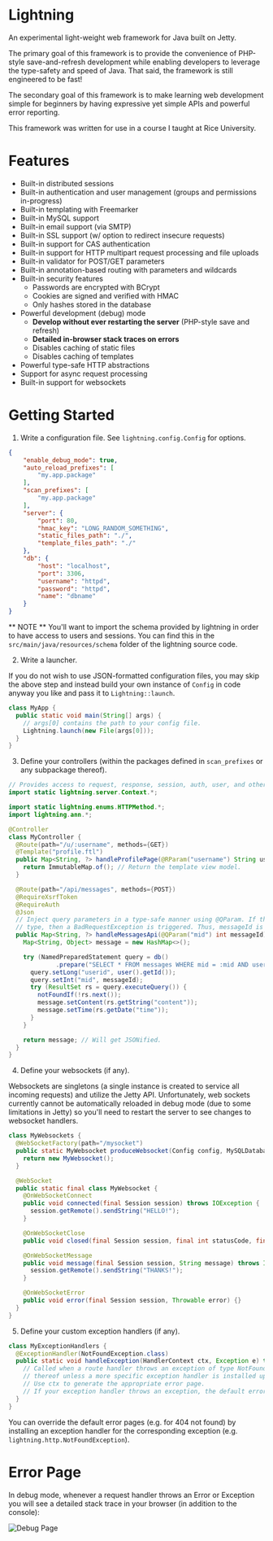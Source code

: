 # Lightning

An experimental light-weight web framework for Java built on Jetty.

The primary goal of this framework is to provide the convenience of PHP-style save-and-refresh development while enabling developers to leverage the type-safety and speed of Java. That said, the framework is still engineered to be fast!

The secondary goal of this framework is to make learning web development simple for beginners by having expressive yet simple APIs and powerful error reporting.

This framework was written for use in a course I taught at Rice University.

# Features

  - Built-in distributed sessions
  - Built-in authentication and user management (groups and permissions in-progress)
  - Built-in templating with Freemarker
  - Built-in MySQL support
  - Built-in email support (via SMTP)
  - Built-in SSL support (w/ option to redirect insecure requests)
  - Built-in support for CAS authentication
  - Built-in support for HTTP multipart request processing and file uploads
  - Built-in validator for POST/GET parameters
  - Built-in annotation-based routing with parameters and wildcards
  - Built-in security features
    - Passwords are encrypted with BCrypt
    - Cookies are signed and verified with HMAC
    - Only hashes stored in the database
  - Powerful development (debug) mode
    - **Develop without ever restarting the server** (PHP-style save and refresh)
    - **Detailed in-browser stack traces on errors**
    - Disables caching of static files
    - Disables caching of templates
  - Powerful type-safe HTTP abstractions
  - Support for async request processing
  - Built-in support for websockets

# Getting Started

1. Write a configuration file. See `lightning.config.Config` for options.

```json
{
    "enable_debug_mode": true,
    "auto_reload_prefixes": [
        "my.app.package"
    ],
    "scan_prefixes": [
        "my.app.package"
    ],
    "server": {
        "port": 80,
        "hmac_key": "LONG_RANDOM_SOMETHING",
        "static_files_path": "./",
        "template_files_path": "./"
    },
    "db": {
        "host": "localhost",
        "port": 3306,
        "username": "httpd",
        "password": "httpd",
        "name": "dbname"
    }
}
```

** NOTE ** You'll want to import the schema provided by lightning in order to have access to users and sessions. You can find this in the `src/main/java/resources/schema` folder of the lightning source code.

2. Write a launcher.

If you do not wish to use JSON-formatted configuration files, you may skip the above step and instead build your own instance of `Config` in code anyway you like and pass it to `Lightning::launch`.

```java
class MyApp {
  public static void main(String[] args) {
    // args[0] contains the path to your config file.
    Lightning.launch(new File(args[0]));
  }
}
```

3. Define your controllers (within the packages defined in `scan_prefixes` or any subpackage thereof).

```java
// Provides access to request, response, session, auth, user, and other helpers.
import static lightning.server.Context.*;

import static lightning.enums.HTTPMethod.*;
import lightning.ann.*;

@Controller
class MyController {
  @Route(path="/u/:username", methods={GET})
  @Template("profile.ftl")
  public Map<String, ?> handleProfilePage(@RParam("username") String username) throws Exception {
    return ImmutableMap.of(); // Return the template view model.
  }

  @Route(path="/api/messages", methods={POST})
  @RequireXsrfToken
  @RequireAuth
  @Json
  // Inject query parameters in a type-safe manner using @QParam. If the user provides the wrong
  // type, then a BadRequestException is triggered. Thus, messageId is guaranteed to be an integer.
  public Map<String, ?> handleMessagesApi(@QParam("mid") int messageId) throws Exception {
    Map<String, Object> message = new HashMap<>();

    try (NamedPreparedStatement query = db()
             .prepare("SELECT * FROM messages WHERE mid = :mid AND userid = :userid;")) {
      query.setLong("userid", user().getId());
      query.setInt("mid", messageId);
      try (ResultSet rs = query.executeQuery()) {
        notFoundIf(!rs.next());
        message.setContent(rs.getString("content"));
        message.setTime(rs.getDate("time"));
      }
    }

    return message; // Will get JSONified.
  }
}
```

4. Define your websockets (if any).

Websockets are singletons (a single instance is created to service all incoming requests) and utilize the Jetty API. Unfortunately, web sockets currently cannot be automatically reloaded in debug mode (due to some limitations in Jetty) so you'll need to restart the server to see changes to websocket handlers.

```java
class MyWebsockets {
  @WebSocketFactory(path="/mysocket")
  public static MyWebsocket produceWebsocket(Config config, MySQLDatabaseProvider db) {
    return new MyWebsocket();
  }

  @WebSocket
  public static final class MyWebsocket {
    @OnWebSocketConnect
    public void connected(final Session session) throws IOException {
      session.getRemote().sendString("HELLO!");
    }

    @OnWebSocketClose
    public void closed(final Session session, final int statusCode, final String reason) {}

    @OnWebSocketMessage
    public void message(final Session session, String message) throws IOException {
      session.getRemote().sendString("THANKS!");
    }

    @OnWebSocketError
    public void error(final Session session, Throwable error) {}
  }
}
```

5. Define your custom exception handlers (if any).

```java
class MyExceptionHandlers {
  @ExceptionHandler(NotFoundException.class)
  public static void handleException(HandlerContext ctx, Exception e) throws Exception {
    // Called when a route handler throws an exception of type NotFoundException.class (or any subclass
    // thereof unless a more specific exception handler is installed upon that subclass).
    // Use ctx to generate the appropriate error page.
    // If your exception handler throws an exception, the default error page will be shown instead.
  }
}
```

You can override the default error pages (e.g. for 404 not found) by installing an exception handler for the corresponding exception (e.g. `lightning.http.NotFoundException`).

# Error Page

In debug mode, whenever a request handler throws an Error or Exception you will see a detailed stack trace in your browser (in addition to the console):

![Debug Page](https://cloud.githubusercontent.com/assets/3498024/14005744/3fa323ba-f134-11e5-9f72-00da49a46ab7.png "Debug Page")

